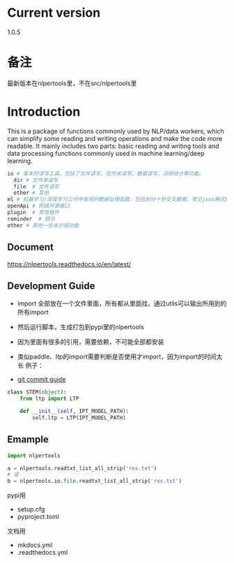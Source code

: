 # Current version

1.0.5

# 备注

最新版本在nlpertools里，不在src/nlpertools里

# Introduction

This is a package of functions commonly used by NLP/data workers, which can simplify some reading and writing operations
and make the code more readable. It mainly includes two parts: basic reading and writing tools and data processing
functions commonly used in machine learning/deep learning.

```bash
io # 基本的读写工具。包括了文件读写、文件夹读写、数据读写、词频统计等功能。
  dir # 文件夹读写
  file  # 文件读写
  other # 其他
ml # 机器学习/深度学习工作中常用的数据处理函数。包括划分十折交叉数据、常见json格式数据读取等功能。
openApi # 网络开源接口
plugin  # 常用插件
reminder  # 提示
other # 其他一些未分组功能
```

## Document

https://nlpertools.readthedocs.io/en/latest/

## Development Guide

- import 全部放在一个文件里面，所有都从里面找，通过utils可以输出所用到的所有import

- 然后运行脚本，生成打包到pypi里的nlpertools

- 因为里面有很多的引用，需要依赖，不可能全部都安装

- 类似paddle、ltp的import需要判断是否使用才import，因为import的时间太长
  例子：

- [git commit guide](https://blog.csdn.net/fd2025/article/details/124543690)

```python
class STEM(object):
    from ltp import LTP

    def __init__(self, IPT_MODEL_PATH):
        self.ltp = LTP(IPT_MODEL_PATH)
```

## Emample

```python
import nlpertools

a = nlpertools.readtxt_list_all_strip('res.txt')
# 或
b = nlpertools.io.file.readtxt_list_all_strip('res.txt')
```


pypi用
- setup.cfg
- pyproject.toml

文档用
- mkdocs.yml
- .readthedocs.yml
